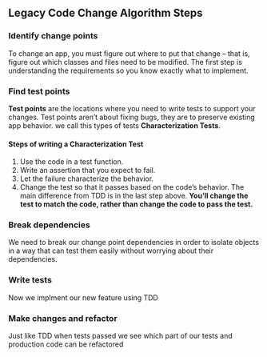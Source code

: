 ## Legacy Code Change Algorithm Steps
### Identify change points
To change an app, you must figure out where to put that change – that is, figure out which classes and files need to be modified. The first step is understanding the requirements so you know exactly what to implement.
### Find test points
**Test points** are the locations where you need to write tests to support your changes. Test points aren’t about fixing bugs, they are to preserve existing app behavior.
we call this types of tests **Characterization Tests**.
#### Steps of writing a Characterization Test
1) Use the code in a test function.
2) Write an assertion that you expect to fail.
3) Let the failure characterize the behavior.
4) Change the test so that it passes based on the code’s behavior.
The main difference from TDD is in the last step above. **You’ll change the test to match the code, rather than change the code to pass the test.**
### Break dependencies
We need to break our change point dependencies in order to isolate objects in a way that can test them easily without worrying about their dependencies.
### Write tests
Now we implment our new feature using TDD
### Make changes and refactor
Just like TDD when tests passed we see which part of our tests and production code can be refactored
